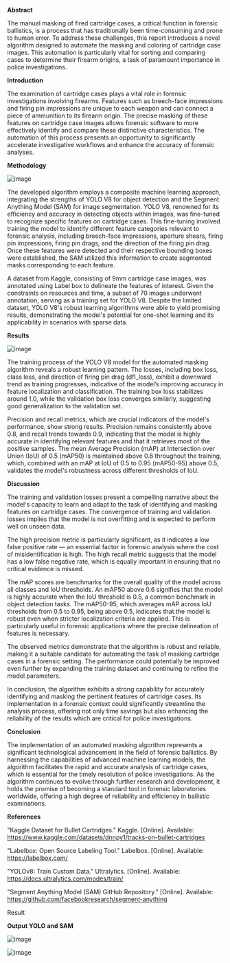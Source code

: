 **Abstract**

The manual masking of fired cartridge cases, a critical function in forensic ballistics, is a process that has traditionally been time-consuming and prone to human error. To address these challenges, this report introduces a novel algorithm designed to automate the masking and coloring of cartridge case images. This automation is particularly vital for sorting and comparing cases to determine their firearm origins, a task of paramount importance in police investigations.

**Introduction**

The examination of cartridge cases plays a vital role in forensic investigations involving firearms. Features such as breech-face impressions and firing pin impressions are unique to each weapon and can connect a piece of ammunition to its firearm origin. The precise masking of these features on cartridge case images allows forensic software to more effectively identify and compare these distinctive characteristics. The automation of this process presents an opportunity to significantly accelerate investigative workflows and enhance the accuracy of forensic analyses.

**Methodology**

![image](https://github.com/abamrah/Masking-Cartridge-Case-using-YOLO-v8-and-SAM/assets/71141583/d651309c-1615-4d05-a673-2043f17ec0fd)

The developed algorithm employs a composite machine learning approach, integrating the strengths of YOLO V8 for object detection and the Segment Anything Model (SAM) for image segmentation. YOLO V8, renowned for its efficiency and accuracy in detecting objects within images, was fine-tuned to recognize specific features on cartridge cases. This fine-tuning involved training the model to identify different feature categories relevant to forensic analysis, including breech-face impressions, aperture shears, firing pin impressions, firing pin drags, and the direction of the firing pin drag. Once these features were detected and their respective bounding boxes were established, the SAM utilized this information to create segmented masks corresponding to each feature.

A dataset from Kaggle, consisting of 9mm cartridge case images, was annotated using Label box to delineate the features of interest. Given the constraints on resources and time, a subset of 70 images underwent annotation, serving as a training set for YOLO V8. Despite the limited dataset, YOLO V8's robust learning algorithms were able to yield promising results, demonstrating the model's potential for one-shot learning and its applicability in scenarios with sparse data.

**Results**

![image](https://github.com/abamrah/Masking-Cartridge-Case-using-YOLO-v8-and-SAM/assets/71141583/4071669b-8469-43dc-899c-1bde25e305cf)


The training process of the YOLO V8 model for the automated masking algorithm reveals a robust learning pattern. The losses, including box loss, class loss, and direction of firing pin drag (dfI_loss), exhibit a downward trend as training progresses, indicative of the model’s improving accuracy in feature localization and classification. The training box loss stabilizes around 1.0, while the validation box loss converges similarly, suggesting good generalization to the validation set.

Precision and recall metrics, which are crucial indicators of the model's performance, show strong results. Precision remains consistently above 0.8, and recall trends towards 0.9, indicating that the model is highly accurate in identifying relevant features and that it retrieves most of the positive samples. The mean Average Precision (mAP) at Intersection over Union (IoU) of 0.5 (mAP50) is maintained above 0.6 throughout the training, which, combined with an mAP at IoU of 0.5 to 0.95 (mAP50-95) above 0.5, validates the model's robustness across different thresholds of IoU.

**Discussion**

The training and validation losses present a compelling narrative about the model's capacity to learn and adapt to the task of identifying and masking features on cartridge cases. The convergence of training and validation losses implies that the model is not overfitting and is expected to perform well on unseen data.

The high precision metric is particularly significant, as it indicates a low false positive rate — an essential factor in forensic analysis where the cost of misidentification is high. The high recall metric suggests that the model has a low false negative rate, which is equally important in ensuring that no critical evidence is missed.

The mAP scores are benchmarks for the overall quality of the model across all classes and IoU thresholds. An mAP50 above 0.6 signifies that the model is highly accurate when the IoU threshold is 0.5, a common benchmark in object detection tasks. The mAP50-95, which averages mAP across IoU thresholds from 0.5 to 0.95, being above 0.5, indicates that the model is robust even when stricter localization criteria are applied. This is particularly useful in forensic applications where the precise delineation of features is necessary.

The observed metrics demonstrate that the algorithm is robust and reliable, making it a suitable candidate for automating the task of masking cartridge cases in a forensic setting. The performance could potentially be improved even further by expanding the training dataset and continuing to refine the model parameters.

In conclusion, the algorithm exhibits a strong capability for accurately identifying and masking the pertinent features of cartridge cases. Its implementation in a forensic context could significantly streamline the analysis process, offering not only time savings but also enhancing the reliability of the results which are critical for police investigations.

**Conclusion**

The implementation of an automated masking algorithm represents a significant technological advancement in the field of forensic ballistics. By harnessing the capabilities of advanced machine learning models, the algorithm facilitates the rapid and accurate analysis of cartridge cases, which is essential for the timely resolution of police investigations. As the algorithm continues to evolve through further research and development, it holds the promise of becoming a standard tool in forensic laboratories worldwide, offering a high degree of reliability and efficiency in ballistic examinations.

**References**

"Kaggle Dataset for Bullet Cartridges." Kaggle. [Online]. Available: https://www.kaggle.com/datasets/dnnpy1/tracks-on-bullet-cartridges

"Labelbox: Open Source Labeling Tool." Labelbox. [Online]. Available: https://labelbox.com/

"YOLOv8: Train Custom Data." Ultralytics. [Online]. Available: https://docs.ultralytics.com/modes/train/

"Segment Anything Model (SAM) GitHub Repository." [Online]. Available: https://github.com/facebookresearch/segment-anything

Result

**Output YOLO and SAM**

![image](https://github.com/abamrah/Masking-Cartridge-Case-using-YOLO-v8-and-SAM/assets/71141583/4727b39f-10d3-4d76-8f6c-23e64dc8b756)

![image](https://github.com/abamrah/Masking-Cartridge-Case-using-YOLO-v8-and-SAM/assets/71141583/e9dc9b61-2781-4f93-8ec2-98c0c302343d)
